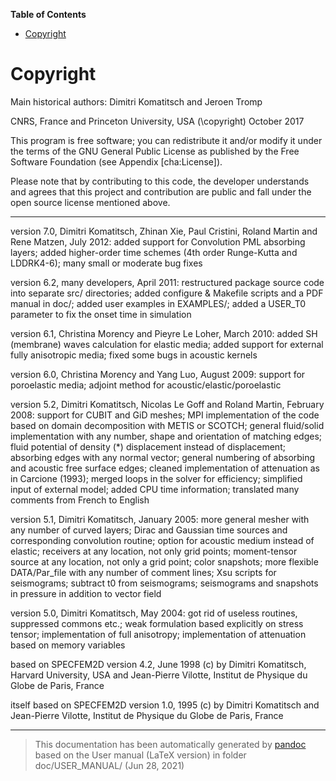 **Table of Contents**

-   [Copyright](#copyright)

Copyright
=========

Main historical authors: Dimitri Komatitsch and Jeroen Tromp

CNRS, France and Princeton University, USA
\(\copyright\) October 2017

This program is free software; you can redistribute it and/or modify it under the terms of the GNU General Public License as published by the Free Software Foundation (see Appendix [cha:License]).

Please note that by contributing to this code, the developer understands and agrees that this project and contribution are public and fall under the open source license mentioned above.

****

version 7.0, Dimitri Komatitsch, Zhinan Xie, Paul Cristini, Roland Martin and Rene Matzen, July 2012:
added support for Convolution PML absorbing layers; added higher-order time schemes (4th order Runge-Kutta and LDDRK4-6); many small or moderate bug fixes

version 6.2, many developers, April 2011:
restructured package source code into separate src/ directories; added configure & Makefile scripts and a PDF manual in doc/; added user examples in EXAMPLES/; added a USER\_T0 parameter to fix the onset time in simulation

version 6.1, Christina Morency and Pieyre Le Loher, March 2010:
added SH (membrane) waves calculation for elastic media; added support for external fully anisotropic media; fixed some bugs in acoustic kernels

version 6.0, Christina Morency and Yang Luo, August 2009:
support for poroelastic media; adjoint method for acoustic/elastic/poroelastic

version 5.2, Dimitri Komatitsch, Nicolas Le Goff and Roland Martin, February 2008:
support for CUBIT and GiD meshes; MPI implementation of the code based on domain decomposition with METIS or SCOTCH; general fluid/solid implementation with any number, shape and orientation of matching edges; fluid potential of density \(*\) displacement instead of displacement; absorbing edges with any normal vector; general numbering of absorbing and acoustic free surface edges; cleaned implementation of attenuation as in Carcione (1993); merged loops in the solver for efficiency; simplified input of external model; added CPU time information; translated many comments from French to English

version 5.1, Dimitri Komatitsch, January 2005:
more general mesher with any number of curved layers; Dirac and Gaussian time sources and corresponding convolution routine; option for acoustic medium instead of elastic; receivers at any location, not only grid points; moment-tensor source at any location, not only a grid point; color snapshots; more flexible DATA/Par\_file with any number of comment lines; Xsu scripts for seismograms; subtract t0 from seismograms; seismograms and snapshots in pressure in addition to vector field

version 5.0, Dimitri Komatitsch, May 2004:
got rid of useless routines, suppressed commons etc.; weak formulation based explicitly on stress tensor; implementation of full anisotropy; implementation of attenuation based on memory variables

based on SPECFEM2D version 4.2, June 1998
(c) by Dimitri Komatitsch, Harvard University, USA and Jean-Pierre Vilotte, Institut de Physique du Globe de Paris, France

itself based on SPECFEM2D version 1.0, 1995
(c) by Dimitri Komatitsch and Jean-Pierre Vilotte, Institut de Physique du Globe de Paris, France

-----
> This documentation has been automatically generated by [pandoc](http://www.pandoc.org)
> based on the User manual (LaTeX version) in folder doc/USER_MANUAL/
> (Jun 28, 2021)

